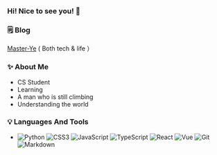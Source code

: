 ### Hi! Nice to see you!  👋
### 🗒 Blog

 [Master-Ye](https://www.masterye.xyz/) ( Both tech & life ）
### ✨ About Me

- CS Student
- Learning
- A man who is still climbing
- Understanding the world
### 💡 Languages And Tools

- ![Python](https://img.shields.io/badge/-Python-333333?style=flat&logo=python) 
  ![CSS3](https://img.shields.io/badge/-CSS3-333333?style=flat&logo=css3)
  ![JavaScript](https://img.shields.io/badge/-JavaScript-333333?style=flat&logo=javascript)
  ![TypeScript](https://img.shields.io/badge/-TypeScript-333333?style=flat&logo=typescript)
  ![React](https://img.shields.io/badge/-React-333333?style=flat&logo=react)
  ![Vue](https://img.shields.io/badge/-Vue-333333?style=flat&logo=vuedotjs) ![Git](https://img.shields.io/badge/-Git-333333?style=flat&logo=git)
  ![Markdown](https://img.shields.io/badge/-Markdown-333333?style=flat&logo=markdown)


